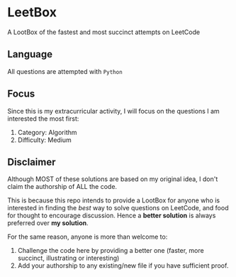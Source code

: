 # LeetBox
A LootBox of the fastest and most succinct attempts on LeetCode


## Language

All questions are attempted with `Python`

## Focus

Since this is my extracurricular activity, I will focus on the questions I am interested the most first:

1. Category: Algorithm
2. Difficulty: Medium


## Disclaimer

Although MOST of these solutions are based on my original idea, I don't claim the authorship of ALL the code. 

This is because this repo intends to provide a LootBox for anyone who is interested in finding the *best* way to solve questions on LeetCode, and food for thought to encourage discussion. Hence a **better solution** is always preferred over **my solution**.

For the same reason, anyone is more than welcome to:

1. Challenge the code here by providing a better one (faster, more succinct, illustrating or interesting)
2. Add your authorship to any existing/new file if you have sufficient proof.
